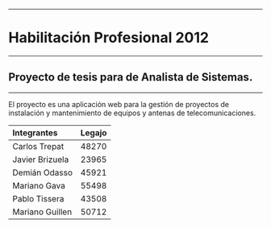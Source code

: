 
---

# **Habilitación Profesional 2012** #

---

## Proyecto de tesis para de Analista de Sistemas. ##

---


El proyecto es una aplicación web para la gestión de proyectos de instalación y mantenimiento de equipos y antenas de telecomunicaciones.

| **Integrantes** | **Legajo** |
|:----------------|:-----------|
| Carlos Trepat | 48270 |
| Javier Brizuela | 23965 |
| Demián Odasso | 45921 |
| Mariano Gava | 55498 |
| Pablo Tissera | 43508 |
| Mariano Guillen | 50712 |